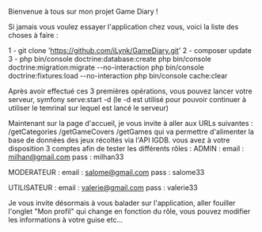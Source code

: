 Bienvenue à tous sur mon projet Game Diary !

Si jamais vous voulez essayer l'application chez vous, voici la liste des choses à faire :

1 - git clone 'https://github.com/iLynk/GameDiary.git'
2 - composer update
3 - php bin/console doctrine:database:create 
    php bin/console doctrine:migration:migrate --no-interaction
    php bin/console doctrine:fixtures:load --no-interaction
    php bin/console cache:clear

Après avoir effectué ces 3 premières opérations, vous pouvez lancer votre serveur, 
    symfony serve:start -d (le -d est utilisé pour pouvoir continuer à utiliser le temrinal sur lequel est lancé le serveur)

Maintenant sur la page d'accueil, je vous invite à aller aux URLs suivantes : 
    /getCategories
    /getGameCovers
    /getGames
qui va permettre d'alimenter la base de données des jeux récoltés via l'API IGDB.
vous avez à votre disposition 3 comptes afin de tester les différents rôles : 
ADMIN : 
    email : milhan@gmail.com
    pass : milhan33
    
MODERATEUR :
    email : salome@gmail.com 
    pass : salome33

UTILISATEUR :
    email : valerie@gmail.com
    pass : valerie33

Je vous invite désormais à vous balader sur l'application, aller fouiller l'onglet "Mon profil" qui change en fonction du rôle, vous pouvez modifier les informations à votre guise etc...
